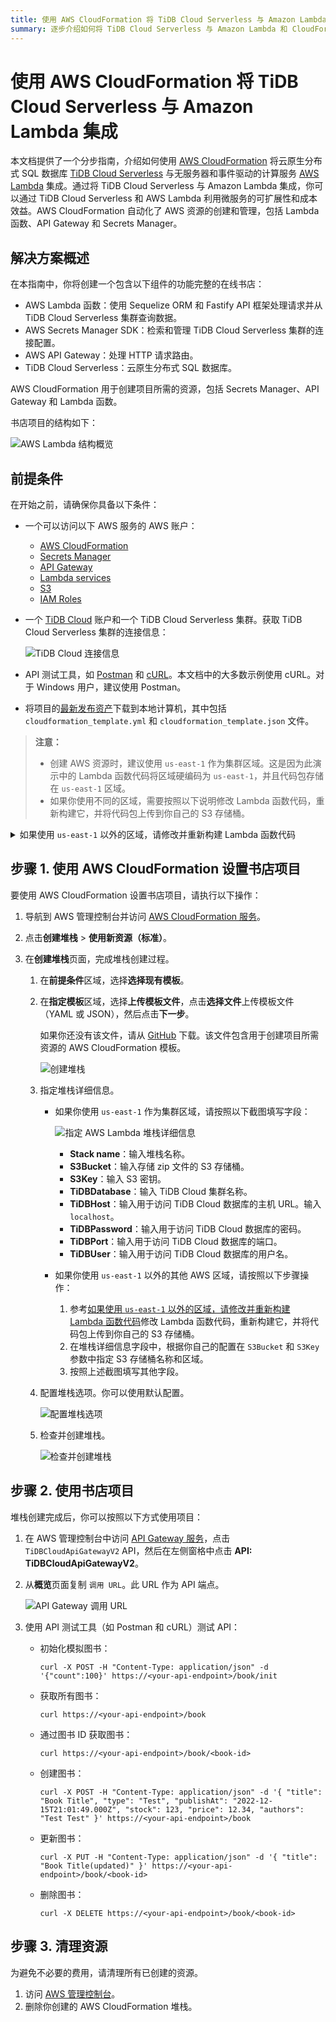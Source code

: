 ```yaml
---
title: 使用 AWS CloudFormation 将 TiDB Cloud Serverless 与 Amazon Lambda 集成
summary: 逐步介绍如何将 TiDB Cloud Serverless 与 Amazon Lambda 和 CloudFormation 集成。
---
```


# 使用 AWS CloudFormation 将 TiDB Cloud Serverless 与 Amazon Lambda 集成

本文档提供了一个分步指南，介绍如何使用 [AWS CloudFormation](https://aws.amazon.com/cloudformation/) 将云原生分布式 SQL 数据库 [TiDB Cloud Serverless](https://www.pingcap.com/tidb-cloud/) 与无服务器和事件驱动的计算服务 [AWS Lambda](https://aws.amazon.com/lambda/) 集成。通过将 TiDB Cloud Serverless 与 Amazon Lambda 集成，你可以通过 TiDB Cloud Serverless 和 AWS Lambda 利用微服务的可扩展性和成本效益。AWS CloudFormation 自动化了 AWS 资源的创建和管理，包括 Lambda 函数、API Gateway 和 Secrets Manager。

## 解决方案概述

在本指南中，你将创建一个包含以下组件的功能完整的在线书店：

- AWS Lambda 函数：使用 Sequelize ORM 和 Fastify API 框架处理请求并从 TiDB Cloud Serverless 集群查询数据。
- AWS Secrets Manager SDK：检索和管理 TiDB Cloud Serverless 集群的连接配置。
- AWS API Gateway：处理 HTTP 请求路由。
- TiDB Cloud Serverless：云原生分布式 SQL 数据库。

AWS CloudFormation 用于创建项目所需的资源，包括 Secrets Manager、API Gateway 和 Lambda 函数。

书店项目的结构如下：

![AWS Lambda 结构概览](/media/develop/aws-lambda-structure-overview.png)

## 前提条件

在开始之前，请确保你具备以下条件：

- 一个可以访问以下 AWS 服务的 AWS 账户：
    - [AWS CloudFormation](https://aws.amazon.com/cloudformation/)
    - [Secrets Manager](https://aws.amazon.com/secrets-manager/)
    - [API Gateway](https://aws.amazon.com/api-gateway/)
    - [Lambda services](https://aws.amazon.com/lambda/)
    - [S3](https://aws.amazon.com/s3/)
    - [IAM Roles](https://docs.aws.amazon.com/IAM/latest/UserGuide/id_roles.html)
- 一个 [TiDB Cloud](https://tidbcloud.com) 账户和一个 TiDB Cloud Serverless 集群。获取 TiDB Cloud Serverless 集群的连接信息：

    ![TiDB Cloud 连接信息](/media/develop/aws-lambda-tidbcloud-connection-info.png)

- API 测试工具，如 [Postman](https://www.postman.com/) 和 [cURL](https://curl.se/)。本文档中的大多数示例使用 cURL。对于 Windows 用户，建议使用 Postman。
- 将项目的[最新发布资产](https://github.com/pingcap/TiDB-Lambda-integration/releases/latest)下载到本地计算机，其中包括 `cloudformation_template.yml` 和 `cloudformation_template.json` 文件。

> **注意：**
>
> - 创建 AWS 资源时，建议使用 `us-east-1` 作为集群区域。这是因为此演示中的 Lambda 函数代码将区域硬编码为 `us-east-1`，并且代码包存储在 `us-east-1` 区域。
> - 如果你使用不同的区域，需要按照以下说明修改 Lambda 函数代码，重新构建它，并将代码包上传到你自己的 S3 存储桶。

<details>
<summary>如果使用 <code>us-east-1</code> 以外的区域，请修改并重新构建 Lambda 函数代码</summary>

如果你使用 `us-east-1` 作为集群区域，请跳过本节并转到[步骤 1：使用 AWS CloudFormation 设置项目](#步骤-1-使用-aws-cloudformation-设置书店项目)。

如果你使用 `us-east-1` 以外的其他 AWS 区域来创建 AWS 资源，则需要修改 Lambda 函数代码，重新构建它，并将代码包上传到你自己的 S3 存储桶。

为避免本地开发环境问题，建议使用云原生开发环境，如 [Gitpod](https://www.gitpod.io/)。

要重新构建代码包并将其上传到你自己的 S3 存储桶，请执行以下操作：

1. 初始化开发环境。

    - 打开 [Gitpod](https://gitpod.io/#/https://github.com/pingcap/TiDB-Lambda-integration) 工作区并使用你的 GitHub 账户登录。

2. 修改 Lambda 函数代码。

    1. 在左侧边栏中打开 `aws-lambda-cloudformation/src/secretManager.ts` 文件。
    2. 找到第 22 行，然后修改 `region` 变量以匹配你自己的区域。

3. 重新构建代码包。

    1. 安装依赖项。

        1. 在 Gitpod 中打开终端。
        2. 进入工作目录：

            ```shell
            cd aws-lambda-cloudformation
            ```

        3. 安装依赖项：

            ```shell
            yarn
            ```

    2. 重新构建代码包。

        1. 构建代码包。

            ```shell
            yarn build
            ```

        2. 检查 `aws-lambda-cloudformation/dist/index.zip` 文件。
        3. 右键点击 `index.zip` 文件并选择**下载**。

4. 将重新构建的代码包上传到你自己的 S3 存储桶。

    1. 访问 AWS 管理控制台中的 [S3 服务](https://console.aws.amazon.com/s3)。
    2. 在你选择的区域中创建一个新的存储桶。
    3. 将 `index.zip` 文件上传到存储桶。
    4. 记下 S3 存储桶名称和区域，以供后续使用。

</details>

## 步骤 1. 使用 AWS CloudFormation 设置书店项目

要使用 AWS CloudFormation 设置书店项目，请执行以下操作：

1. 导航到 AWS 管理控制台并访问 [AWS CloudFormation 服务](https://console.aws.amazon.com/cloudformation)。
2. 点击**创建堆栈** > **使用新资源（标准）**。
3. 在**创建堆栈**页面，完成堆栈创建过程。

    1. 在**前提条件**区域，选择**选择现有模板**。
    2. 在**指定模板**区域，选择**上传模板文件**，点击**选择文件**上传模板文件（YAML 或 JSON），然后点击**下一步**。

        如果你还没有该文件，请从 [GitHub](https://github.com/pingcap/TiDB-Lambda-integration/releases/latest) 下载。该文件包含用于创建项目所需资源的 AWS CloudFormation 模板。

        ![创建堆栈](/media/develop/aws-lambda-cf-create-stack.png)

    3. 指定堆栈详细信息。

        - 如果你使用 `us-east-1` 作为集群区域，请按照以下截图填写字段：

            ![指定 AWS Lambda 堆栈详细信息](/media/develop/aws-lambda-cf-stack-config.png)

            - **Stack name**：输入堆栈名称。
            - **S3Bucket**：输入存储 zip 文件的 S3 存储桶。
            - **S3Key**：输入 S3 密钥。
            - **TiDBDatabase**：输入 TiDB Cloud 集群名称。
            - **TiDBHost**：输入用于访问 TiDB Cloud 数据库的主机 URL。输入 `localhost`。
            - **TiDBPassword**：输入用于访问 TiDB Cloud 数据库的密码。
            - **TiDBPort**：输入用于访问 TiDB Cloud 数据库的端口。
            - **TiDBUser**：输入用于访问 TiDB Cloud 数据库的用户名。

        - 如果你使用 `us-east-1` 以外的其他 AWS 区域，请按照以下步骤操作：

            1. 参考[如果使用 `us-east-1` 以外的区域，请修改并重新构建 Lambda 函数代码](#前提条件)修改 Lambda 函数代码，重新构建它，并将代码包上传到你自己的 S3 存储桶。
            2. 在堆栈详细信息字段中，根据你自己的配置在 `S3Bucket` 和 `S3Key` 参数中指定 S3 存储桶名称和区域。
            3. 按照上述截图填写其他字段。

    4. 配置堆栈选项。你可以使用默认配置。

        ![配置堆栈选项](/media/develop/aws-lambda-cf-stack-config-option.png)

    5. 检查并创建堆栈。

        ![检查并创建堆栈](/media/develop/aws-lambda-cf-stack-config-review.png)

## 步骤 2. 使用书店项目

堆栈创建完成后，你可以按照以下方式使用项目：

1. 在 AWS 管理控制台中访问 [API Gateway 服务](https://console.aws.amazon.com/apigateway)，点击 `TiDBCloudApiGatewayV2` API，然后在左侧窗格中点击 **API: TiDBCloudApiGatewayV2**。

2. 从**概览**页面复制 `调用 URL`。此 URL 作为 API 端点。

    ![API Gateway 调用 URL](/media/develop/aws-lambda-get-apigateway-invoke-url.png)

3. 使用 API 测试工具（如 Postman 和 cURL）测试 API：

    - 初始化模拟图书：

        ```shell
        curl -X POST -H "Content-Type: application/json" -d '{"count":100}' https://<your-api-endpoint>/book/init
        ```

    - 获取所有图书：

        ```shell
        curl https://<your-api-endpoint>/book
        ```

    - 通过图书 ID 获取图书：

        ```shell
        curl https://<your-api-endpoint>/book/<book-id>
        ```

    - 创建图书：

        ```shell
        curl -X POST -H "Content-Type: application/json" -d '{ "title": "Book Title", "type": "Test", "publishAt": "2022-12-15T21:01:49.000Z", "stock": 123, "price": 12.34, "authors": "Test Test" }' https://<your-api-endpoint>/book
        ```

    - 更新图书：

        ```shell
        curl -X PUT -H "Content-Type: application/json" -d '{ "title": "Book Title(updated)" }' https://<your-api-endpoint>/book/<book-id>
        ```

    - 删除图书：

        ```shell
        curl -X DELETE https://<your-api-endpoint>/book/<book-id>
        ```

## 步骤 3. 清理资源

为避免不必要的费用，请清理所有已创建的资源。

1. 访问 [AWS 管理控制台](https://console.aws.amazon.com/cloudformation)。
2. 删除你创建的 AWS CloudFormation 堆栈。
